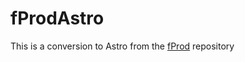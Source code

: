 # fProdAstro
This is a conversion to Astro from the [fProd](https://github.com/DiegoMars/fProd)
repository
